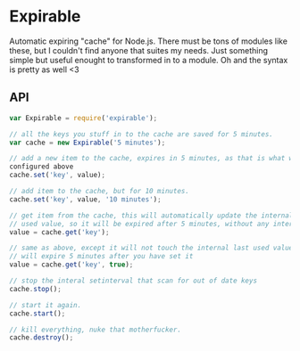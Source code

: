 # Expirable

Automatic expiring "cache" for Node.js. There must be tons of modules like
these, but I couldn't find anyone that suites my needs. Just something simple
but useful enought to transformed in to a module. Oh and the syntax is pretty as
well <3

## API

```js
var Expirable = require('expirable');

// all the keys you stuff in to the cache are saved for 5 minutes.
var cache = new Expirable('5 minutes');

// add a new item to the cache, expires in 5 minutes, as that is what we
configured above
cache.set('key', value);

// add item to the cache, but for 10 minutes.
cache.set('key', value, '10 minutes');

// get item from the cache, this will automatically update the internal last
// used value, so it will be expired after 5 minutes, without any interaction
value = cache.get('key');

// same as above, except it will not touch the internal last used value and it
// will expire 5 minutes after you have set it
value = cache.get('key', true);

// stop the interal setinterval that scan for out of date keys
cache.stop();

// start it again.
cache.start();

// kill everything, nuke that motherfucker.
cache.destroy();
```
